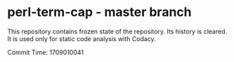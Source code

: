 # perl-term-cap - master branch

This repository contains frozen state of the repository.
Its history is cleared. It is used only for static code
analysis with Codacy.

Commit Time: 1709010041